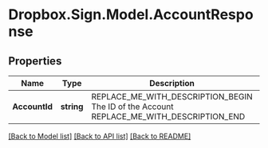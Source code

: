 # Dropbox.Sign.Model.AccountResponse

## Properties

Name | Type | Description | Notes
------------ | ------------- | ------------- | -------------
**AccountId** | **string** | REPLACE_ME_WITH_DESCRIPTION_BEGIN The ID of the Account REPLACE_ME_WITH_DESCRIPTION_END | [optional] **EmailAddress** | **string** | REPLACE_ME_WITH_DESCRIPTION_BEGIN The email address associated with the Account. REPLACE_ME_WITH_DESCRIPTION_END | [optional] **IsLocked** | **bool** | REPLACE_ME_WITH_DESCRIPTION_BEGIN Returns &#x60;true&#x60; if the user has been locked out of their account by a team admin. REPLACE_ME_WITH_DESCRIPTION_END | [optional] **IsPaidHs** | **bool** | REPLACE_ME_WITH_DESCRIPTION_BEGIN Returns &#x60;true&#x60; if the user has a paid Dropbox Sign account. REPLACE_ME_WITH_DESCRIPTION_END | [optional] **IsPaidHf** | **bool** | REPLACE_ME_WITH_DESCRIPTION_BEGIN Returns &#x60;true&#x60; if the user has a paid HelloFax account. REPLACE_ME_WITH_DESCRIPTION_END | [optional] **Quotas** | [**AccountResponseQuotas**](AccountResponseQuotas.md) | REPLACE_ME_WITH_DESCRIPTION_BEGIN  REPLACE_ME_WITH_DESCRIPTION_END | [optional] **CallbackUrl** | **string** | REPLACE_ME_WITH_DESCRIPTION_BEGIN The URL that Dropbox Sign events will &#x60;POST&#x60; to. REPLACE_ME_WITH_DESCRIPTION_END | [optional] **RoleCode** | **string** | REPLACE_ME_WITH_DESCRIPTION_BEGIN The membership role for the team. REPLACE_ME_WITH_DESCRIPTION_END | [optional] **TeamId** | **string** | REPLACE_ME_WITH_DESCRIPTION_BEGIN The id of the team account belongs to. REPLACE_ME_WITH_DESCRIPTION_END | [optional] **Locale** | **string** | REPLACE_ME_WITH_DESCRIPTION_BEGIN The locale used in this Account. Check out the list of [supported locales](/api/reference/constants/#supported-locales) to learn more about the possible values. REPLACE_ME_WITH_DESCRIPTION_END | [optional] **Usage** | [**AccountResponseUsage**](AccountResponseUsage.md) | REPLACE_ME_WITH_DESCRIPTION_BEGIN  REPLACE_ME_WITH_DESCRIPTION_END | [optional] 

[[Back to Model list]](../README.md#documentation-for-models) [[Back to API list]](../README.md#documentation-for-api-endpoints) [[Back to README]](../README.md)

